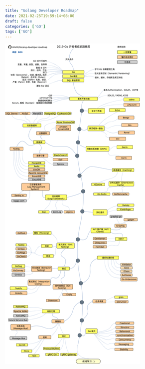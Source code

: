 ```yaml
---
title: "Golang Developer Roadmap"
date: 2021-02-25T19:59:14+08:00
draft: false
categories: ['GO']
tags: ['GO']
---
```


![Golang Developer Roadmap](/images/golang-developer-roadmap.png)